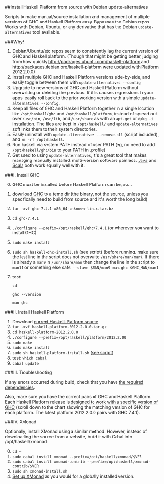 ##Install Haskell Platform from source with Debian update-alternatives

Scripts to make manual/source installation and management of multiple versions of GHC 
and Haskell Platform easy.  Bypasses the Debian repos.  Works with Debian, Ubuntu, or 
any derivative that has the Debian `update-alternatives` tool available.

###Why?

1.  Debian/Ubuntu/etc repos seem to consistently lag the current version of GHC and 
    Haskell platform.  (Though that might be getting better, judging from how quickly
    http://packages.ubuntu.com/haskell-platform and 
    http://packages.debian.org/haskell-platform were updated with Platform 2012.2.0.0)
2.  Install multiple GHC and Haskell Platform versions side-by-side, and easily toggle 
    between them with `update-alternatives --config`.
3.  Upgrade to new versions of GHC and Haskell Platform without overwriting or deleting 
    the previous.  If this causes regressions in your apps, easily roll back to the prior 
    working version with a simple `update-alternatives --config`.
4.  Keep all files of GHC and Haskell Platform together in a  single location like 
    `/opt/haskell/ghc` and `/opt/haskell/platform`, instead of spread out over `/usr/bin`, 
    `/usr/lib`, and `/usr/share` as with an `apt-get` or `dpkg -i` installation.  The 
    files are kept in `/opt/haskell/` and `update-alternatives` soft links them to their 
    system directories.
5.  Easily uninstall with `update-alternatives --remove-all` (script included), and 
    `rm -rf /opt/haskell`.
6.  Run haskell via system PATH instead of user PATH (eg, no need to add 
    `/opt/haskell/ghc/bin` to your PATH in .profile)
7.  Get used to using `update-alternatives`, it's a great tool that makes managing 
    manually installed, multi-version software painless.  [Java][6] and [Scala][7] both 
    work equally well with it.

###I.  Install GHC

0.  GHC must be installed before Haskell Platform can be, so...
1.  download [GHC][1] to a temp dir (the binary, not the source, unless you specifically need to build from 
    source and it's worth the long build)
2.  `tar -xvf ghc-7.4.1-x86_64-unknown-linux.tar.bz`
3.  `cd ghc-7.4.1`
4.  `./configure --prefix=/opt/haskell/ghc/7.4.1` (or wherever you want to install GHC)
5.  `sudo make install`
6.  `sudo sh haskell-ghc-install.sh` ([see script][2]) (before running, make sure the last line in the 
    script does not overwrite `/usr/share/man/man9`.  If there is already a `man9` in
    `/usr/share/man` then change the line in the script to `man11` or something else safe:
    `--slave $MAN/man9 man.ghc $GHC_MAN/man1`
7.  test:

    `cd`

    `ghc --version`

    `man ghc`

###II.  Install Haskell Platform

1.  Download [current Haskell-Platform source][3]
2.  `tar -xvf haskell-platform-2012.2.0.0.tar.gz`
3.  `cd haskell-platform-2012.2.0.0`
4.  `./configure --prefix=/opt/haskell/platform/2012.2.00`
5.  `sudo make`
6.  `sudo make install`
7.  `sudo sh haskell-platform-install.sh` ([see script][4])
8.  test: 
    `which cabal`
9.  `cabal update`

###III. Troubleshooting

If any errors occurred during build, check that you have [the required dependencies][5].

Also, make sure you have the correct pairs of GHC and Haskell Platform.  Each Haskell
Platform release is [designed to work with a specific version of GHC][5] (scroll down
to the chart showing the matching version of GHC for each platform.  The latest platform
2012.2.0.0 pairs with GHC 7.4.1).

###IV.  XMonad

Optionally, install XMonad using a similar method.  However, instead of downloading the
source from a website, build it with Cabal into /opt/haskell/xmonad:

0.  `cd ~`
1.  `sudo cabal install xmonad --prefix=/opt/haskell/xmonad/$VER`
1.  `sudo cabal install xmonad-contrib --prefix=/opt/haskell/xmonad-contrib/$VER`
2.  `sudo sh xmonad-install.sh`
3.  [Set up XMonad][10] as you would for a globally installed version. 

[1]:http://www.haskell.org/ghc/download\_ghc\_7\_4\_1#x86linux
[2]:https://github.com/byrongibson/scripts/blob/master/install/haskell/haskell-ghc-install.sh 
[3]:http://hackage.haskell.org/platform/linux.html
[4]:https://github.com/byrongibson/scripts/blob/master/install/haskell/haskell-platform-install.sh
[5]:http://www.vex.net/~trebla/haskell/haskell-platform.xhtml
[6]:https://github.com/byrongibson/scripts/tree/master/install/java
[7]:https://github.com/byrongibson/scripts/tree/master/install/scala 
[8]:http://www.haskell.org/haskellwiki/Xmonad/Using_xmonad_in_Gnome
[9]:http://www.haskell.org/haskellwiki/Xmonad/Using_xmonad_in_Unity_2D
[10]:http://www.haskell.org/haskellwiki/Xmonad
